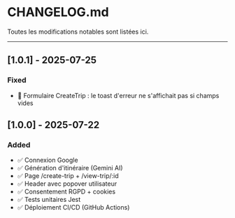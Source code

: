 # CHANGELOG.md

Toutes les modifications notables sont listées ici.

---

## [1.0.1] - 2025-07-25
### Fixed
- 🐛 Formulaire CreateTrip : le toast d'erreur ne s'affichait pas si champs vides

## [1.0.0] - 2025-07-22
### Added
- ✅ Connexion Google
- ✅ Génération d'itinéraire (Gemini AI)
- ✅ Page /create-trip + /view-trip/:id
- ✅ Header avec popover utilisateur
- ✅ Consentement RGPD + cookies
- ✅ Tests unitaires Jest
- ✅ Déploiement CI/CD (GitHub Actions)

